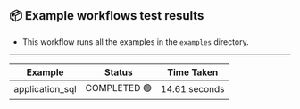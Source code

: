 ## 📦 Example workflows test results
- This workflow runs all the examples in the `examples` directory.
-----------------------------------
| Example | Status | Time Taken |
| --- | --- | --- |
| application_sql | COMPLETED 🟢 | 14.61 seconds |
